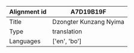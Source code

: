 |Alignment id | A7D19B19F
| --- | --- 
|Title | Dzongter Kunzang Nyima 
|Type | translation
|Languages | ['en', 'bo']